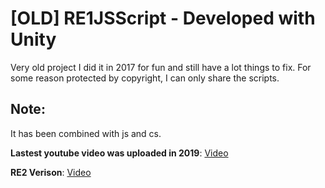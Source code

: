 # [OLD] RE1JSScript - Developed with Unity

Very old project I did it in 2017 for fun and still have a lot things to fix.
For some reason protected by copyright, I can only share the scripts.

## Note:

It has been combined with js and cs.

**Lastest youtube video was uploaded in 2019**:
  [Video](https://www.youtube.com/watch?v=T7M3nSJU_5E)

**RE2 Verison**:
  [Video](https://www.youtube.com/watch?v=SXNBvAoOdBc)
